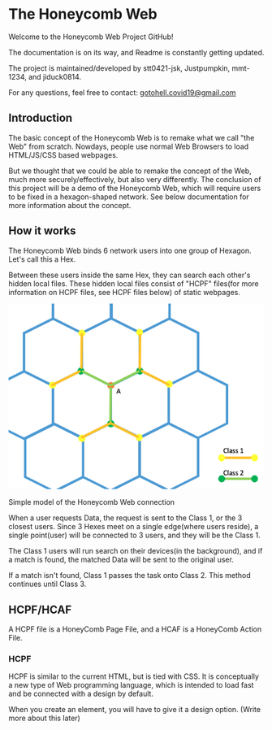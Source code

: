 # The Honeycomb Web

Welcome to the Honeycomb Web Project GitHub!

The documentation is on its way, and Readme is constantly getting updated.

The project is maintained/developed by stt0421-jsk, Justpumpkin, mmt-1234, and jiduck0814.

For any questions, feel free to contact: gotohell.covid19@gmail.com


## Introduction

The basic concept of the Honeycomb Web is to remake what we call "the Web" from scratch.
Nowdays, people use normal Web Browsers to load HTML/JS/CSS based webpages. 

But we thought that we could be able to remake the concept of the Web, much more securely/effectively, but also very differently.
The conclusion of this project will be a demo of the Honeycomb Web, which will require users to be fixed in a hexagon-shaped network. See below documentation for more information about the concept.

## How it works

The Honeycomb Web binds 6 network users into one group of Hexagon.
Let's call this a Hex.

Between these users inside the same Hex, they can search each other's hidden local files. 
These hidden local files consist of "HCPF" files(for more information on HCPF files, see HCPF files below) of static webpages.

![alt text](https://github.com/stt0421-jsk/honeycomb/blob/main/img/Honeycomb_model_1.png?raw=true)

Simple model of the Honeycomb Web connection

When a user requests Data, the request is sent to the Class 1, or the 3 closest users. 
Since 3 Hexes meet on a single edge(where users reside), a single point(user) will be connected to 3 users, and they will be the Class 1.

The Class 1 users will run search on their devices(in the background), and if a match is found, the matched Data will be sent to the original user.

If a match isn't found, Class 1 passes the task onto Class 2.
This method continues until Class 3.


## HCPF/HCAF

A HCPF file is a HoneyComb Page File, and a HCAF is a HoneyComb Action File.

### HCPF

HCPF is similar to the current HTML, but is tied with CSS.
It is conceptually a new type of Web programming language, which is intended to load fast and be connected with a design by default.

When you create an element, you will have to give it a design option.
(Write more about this later)

